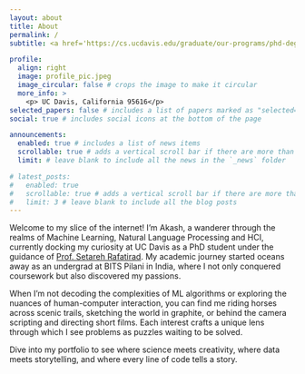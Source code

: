 ```yaml
---
layout: about
title: About
permalink: /
subtitle: <a href='https://cs.ucdavis.edu/graduate/our-programs/phd-degree'>PhD CS @ UC Davis</a>

profile:
  align: right
  image: profile_pic.jpeg
  image_circular: false # crops the image to make it circular
  more_info: >
    <p> UC Davis, California 95616</p>
selected_papers: false # includes a list of papers marked as "selected={true}"
social: true # includes social icons at the bottom of the page

announcements:
  enabled: true # includes a list of news items
  scrollable: true # adds a vertical scroll bar if there are more than 3 news items
  limit: # leave blank to include all the news in the `_news` folder

# latest_posts:
#   enabled: true
#   scrollable: true # adds a vertical scroll bar if there are more than 3 new posts items
#   limit: 3 # leave blank to include all the blog posts
---
```


Welcome to my slice of the internet! I’m Akash, a wanderer through the realms of Machine Learning, Natural Language Processing and HCI, currently docking my curiosity at UC Davis as a PhD student under the guidance of [Prof. Setareh Rafatirad](https://web.cs.ucdavis.edu/~srafatir/). My academic journey started oceans away as an undergrad at BITS Pilani in India, where I not only conquered coursework but also discovered my passions.

When I’m not decoding the complexities of ML algorithms or exploring the nuances of human-computer interaction, you can find me riding horses across scenic trails, sketching the world in graphite, or behind the camera scripting and directing short films. Each interest crafts a unique lens through which I see problems as puzzles waiting to be solved.

Dive into my portfolio to see where science meets creativity, where data meets storytelling, and where every line of code tells a story.
